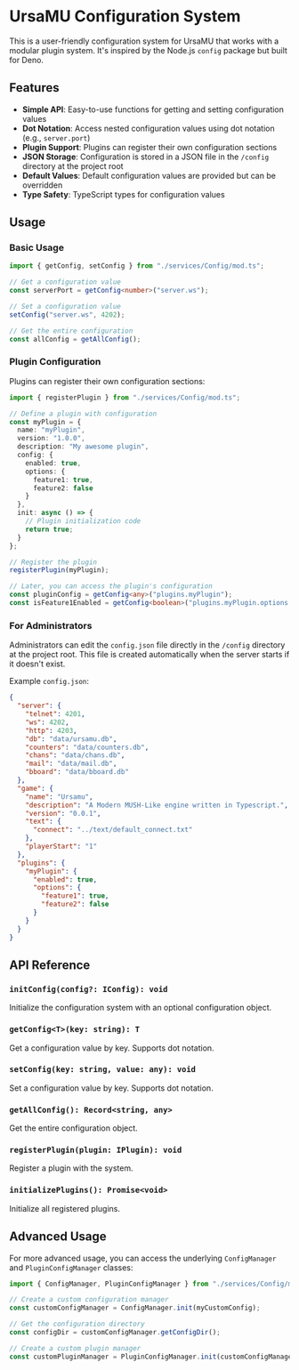 # UrsaMU Configuration System

This is a user-friendly configuration system for UrsaMU that works with a modular plugin system. It's inspired by the Node.js `config` package but built for Deno.

## Features

- **Simple API**: Easy-to-use functions for getting and setting configuration values
- **Dot Notation**: Access nested configuration values using dot notation (e.g., `server.port`)
- **Plugin Support**: Plugins can register their own configuration sections
- **JSON Storage**: Configuration is stored in a JSON file in the `/config` directory at the project root
- **Default Values**: Default configuration values are provided but can be overridden
- **Type Safety**: TypeScript types for configuration values

## Usage

### Basic Usage

```typescript
import { getConfig, setConfig } from "./services/Config/mod.ts";

// Get a configuration value
const serverPort = getConfig<number>("server.ws");

// Set a configuration value
setConfig("server.ws", 4202);

// Get the entire configuration
const allConfig = getAllConfig();
```

### Plugin Configuration

Plugins can register their own configuration sections:

```typescript
import { registerPlugin } from "./services/Config/mod.ts";

// Define a plugin with configuration
const myPlugin = {
  name: "myPlugin",
  version: "1.0.0",
  description: "My awesome plugin",
  config: {
    enabled: true,
    options: {
      feature1: true,
      feature2: false
    }
  },
  init: async () => {
    // Plugin initialization code
    return true;
  }
};

// Register the plugin
registerPlugin(myPlugin);

// Later, you can access the plugin's configuration
const pluginConfig = getConfig<any>("plugins.myPlugin");
const isFeature1Enabled = getConfig<boolean>("plugins.myPlugin.options.feature1");
```

### For Administrators

Administrators can edit the `config.json` file directly in the `/config` directory at the project root. This file is created automatically when the server starts if it doesn't exist.

Example `config.json`:

```json
{
  "server": {
    "telnet": 4201,
    "ws": 4202,
    "http": 4203,
    "db": "data/ursamu.db",
    "counters": "data/counters.db",
    "chans": "data/chans.db",
    "mail": "data/mail.db",
    "bboard": "data/bboard.db"
  },
  "game": {
    "name": "Ursamu",
    "description": "A Modern MUSH-Like engine written in Typescript.",
    "version": "0.0.1",
    "text": {
      "connect": "../text/default_connect.txt"
    },
    "playerStart": "1"
  },
  "plugins": {
    "myPlugin": {
      "enabled": true,
      "options": {
        "feature1": true,
        "feature2": false
      }
    }
  }
}
```

## API Reference

### `initConfig(config?: IConfig): void`

Initialize the configuration system with an optional configuration object.

### `getConfig<T>(key: string): T`

Get a configuration value by key. Supports dot notation.

### `setConfig(key: string, value: any): void`

Set a configuration value by key. Supports dot notation.

### `getAllConfig(): Record<string, any>`

Get the entire configuration object.

### `registerPlugin(plugin: IPlugin): void`

Register a plugin with the system.

### `initializePlugins(): Promise<void>`

Initialize all registered plugins.

## Advanced Usage

For more advanced usage, you can access the underlying `ConfigManager` and `PluginConfigManager` classes:

```typescript
import { ConfigManager, PluginConfigManager } from "./services/Config/mod.ts";

// Create a custom configuration manager
const customConfigManager = ConfigManager.init(myCustomConfig);

// Get the configuration directory
const configDir = customConfigManager.getConfigDir();

// Create a custom plugin manager
const customPluginManager = PluginConfigManager.init(customConfigManager);
``` 